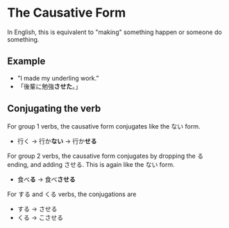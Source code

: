 The Causative Form
==================

In English, this is equivalent to "making" something happen or someone
do something.

Example
-------

- "I made my underling work."
- 「後輩に勉強**させた**。」

Conjugating the verb
--------------------

For group 1 verbs, the causative form conjugates like the ない form.

- 行く → 行か**ない** → 行か**せる**

For group 2 verbs, the causative form conjugates by dropping the る
ending, and adding させる. This is again like the ない form.

- 食べ**る** → 食べ**させる**

For する and くる verbs, the conjugations are

- する → させる
- くる → こさせる

